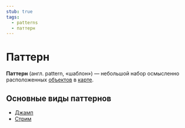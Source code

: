 ```yaml
---
stub: true
tags:
  - patterns
  - паттерн
---
```


# Паттерн

**Паттерн** (англ. pattern, «шаблон») — небольшой набор осмысленно расположенных [объектов](/wiki/Hit_object) в [карте](/wiki/Beatmap).

## Основные виды паттернов

- [Джамп](Jump)
- [Стрим](Stream)
